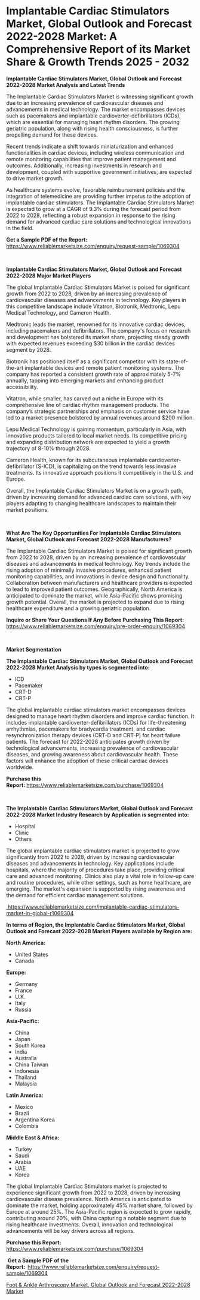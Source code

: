 <p><h1>Implantable Cardiac Stimulators Market, Global Outlook and Forecast 2022-2028 Market: A Comprehensive Report of its Market Share & Growth Trends 2025 - 2032</h1></p><p><strong>Implantable Cardiac Stimulators Market, Global Outlook and Forecast 2022-2028 Market Analysis and Latest Trends</strong></p>
<p><p>The Implantable Cardiac Stimulators Market is witnessing significant growth due to an increasing prevalence of cardiovascular diseases and advancements in medical technology. The market encompasses devices such as pacemakers and implantable cardioverter-defibrillators (ICDs), which are essential for managing heart rhythm disorders. The growing geriatric population, along with rising health consciousness, is further propelling demand for these devices. </p><p>Recent trends indicate a shift towards miniaturization and enhanced functionalities in cardiac devices, including wireless communication and remote monitoring capabilities that improve patient management and outcomes. Additionally, increasing investments in research and development, coupled with supportive government initiatives, are expected to drive market growth. </p><p>As healthcare systems evolve, favorable reimbursement policies and the integration of telemedicine are providing further impetus to the adoption of implantable cardiac stimulators. The Implantable Cardiac Stimulators Market is expected to grow at a CAGR of 9.3% during the forecast period from 2022 to 2028, reflecting a robust expansion in response to the rising demand for advanced cardiac care solutions and technological innovations in the field.</p></p>
<p><strong>Get a Sample PDF of the Report:&nbsp;</strong> <a href="https://www.reliablemarketsize.com/enquiry/request-sample/1069304?utm_campaign=3072&utm_medium=2&utm_source=Github&utm_content=ia&utm_term=21032025&utm_id=implantable-cardiac-stimulators-market-global-outlook-and-forecast-2022-2028">https://www.reliablemarketsize.com/enquiry/request-sample/1069304</a></p>
<p>&nbsp;</p>
<p><strong>Implantable Cardiac Stimulators Market, Global Outlook and Forecast 2022-2028 Major Market Players</strong></p>
<p><p>The global Implantable Cardiac Stimulators Market is poised for significant growth from 2022 to 2028, driven by an increasing prevalence of cardiovascular diseases and advancements in technology. Key players in this competitive landscape include Vitatron, Biotronik, Medtronic, Lepu Medical Technology, and Cameron Health.</p><p>Medtronic leads the market, renowned for its innovative cardiac devices, including pacemakers and defibrillators. The company's focus on research and development has bolstered its market share, projecting steady growth with expected revenues exceeding $30 billion in the cardiac devices segment by 2028.</p><p>Biotronik has positioned itself as a significant competitor with its state-of-the-art implantable devices and remote patient monitoring systems. The company has reported a consistent growth rate of approximately 5-7% annually, tapping into emerging markets and enhancing product accessibility.</p><p>Vitatron, while smaller, has carved out a niche in Europe with its comprehensive line of cardiac rhythm management products. The company’s strategic partnerships and emphasis on customer service have led to a market presence bolstered by annual revenues around $200 million.</p><p>Lepu Medical Technology is gaining momentum, particularly in Asia, with innovative products tailored to local market needs. Its competitive pricing and expanding distribution network are expected to yield a growth trajectory of 8-10% through 2028.</p><p>Cameron Health, known for its subcutaneous implantable cardioverter-defibrillator (S-ICD), is capitalizing on the trend towards less invasive treatments. Its innovative approach positions it competitively in the U.S. and Europe.</p><p>Overall, the Implantable Cardiac Stimulators Market is on a growth path, driven by increasing demand for advanced cardiac care solutions, with key players adapting to changing healthcare landscapes to maintain their market positions.</p></p>
<p>&nbsp;</p>
<p><strong>What Are The Key Opportunities For Implantable Cardiac Stimulators Market, Global Outlook and Forecast 2022-2028 Manufacturers?</strong></p>
<p><p>The Implantable Cardiac Stimulators Market is poised for significant growth from 2022 to 2028, driven by an increasing prevalence of cardiovascular diseases and advancements in medical technology. Key trends include the rising adoption of minimally invasive procedures, enhanced patient monitoring capabilities, and innovations in device design and functionality. Collaboration between manufacturers and healthcare providers is expected to lead to improved patient outcomes. Geographically, North America is anticipated to dominate the market, while Asia-Pacific shows promising growth potential. Overall, the market is projected to expand due to rising healthcare expenditure and a growing geriatric population.</p></p>
<p><strong>Inquire or Share Your Questions If Any Before Purchasing This Report:</strong> <a href="https://www.reliablemarketsize.com/enquiry/pre-order-enquiry/1069304?utm_campaign=3072&utm_medium=2&utm_source=Github&utm_content=ia&utm_term=21032025&utm_id=implantable-cardiac-stimulators-market-global-outlook-and-forecast-2022-2028">https://www.reliablemarketsize.com/enquiry/pre-order-enquiry/1069304</a></p>
<p>&nbsp;</p>
<p><strong>Market Segmentation</strong></p>
<p><strong>The Implantable Cardiac Stimulators Market, Global Outlook and Forecast 2022-2028 Market Analysis by types is segmented into:</strong></p>
<p><ul><li>ICD</li><li>Pacemaker</li><li>CRT-D</li><li>CRT-P</li></ul></p>
<p><p>The global implantable cardiac stimulators market encompasses devices designed to manage heart rhythm disorders and improve cardiac function. It includes implantable cardioverter-defibrillators (ICDs) for life-threatening arrhythmias, pacemakers for bradycardia treatment, and cardiac resynchronization therapy devices (CRT-D and CRT-P) for heart failure patients. The forecast for 2022-2028 anticipates growth driven by technological advancements, increasing prevalence of cardiovascular diseases, and growing awareness about cardiovascular health. These factors will enhance the adoption of these critical cardiac devices worldwide.</p></p>
<p><strong>Purchase this Report:&nbsp;</strong><a href="https://www.reliablemarketsize.com/purchase/1069304?utm_campaign=3072&utm_medium=2&utm_source=Github&utm_content=ia&utm_term=21032025&utm_id=implantable-cardiac-stimulators-market-global-outlook-and-forecast-2022-2028">https://www.reliablemarketsize.com/purchase/1069304</a></p>
<p>&nbsp;</p>
<p><strong>The Implantable Cardiac Stimulators Market, Global Outlook and Forecast 2022-2028 Market Industry Research by Application is segmented into:</strong></p>
<p><ul><li>Hospital</li><li>Clinic</li><li>Others</li></ul></p>
<p><p>The global implantable cardiac stimulators market is projected to grow significantly from 2022 to 2028, driven by increasing cardiovascular diseases and advancements in technology. Key applications include hospitals, where the majority of procedures take place, providing critical care and advanced monitoring. Clinics also play a vital role in follow-up care and routine procedures, while other settings, such as home healthcare, are emerging. The market's expansion is supported by rising awareness and the demand for efficient cardiac management solutions.</p></p>
<p><a href="https://www.reliablemarketsize.com/implantable-cardiac-stimulators-market-in-global-r1069304?utm_campaign=3072&utm_medium=2&utm_source=Github&utm_content=ia&utm_term=21032025&utm_id=implantable-cardiac-stimulators-market-global-outlook-and-forecast-2022-2028">&nbsp;https://www.reliablemarketsize.com/implantable-cardiac-stimulators-market-in-global-r1069304</a></p>
<p><strong>In terms of Region, the Implantable Cardiac Stimulators Market, Global Outlook and Forecast 2022-2028 Market Players available by Region are:</strong></p>
<p>
    <p> <strong> North America: </strong>
        <ul>
            <li>United States</li>
            <li>Canada</li>
        </ul>
        </p> 
    <p> <strong> Europe: </strong>
        <ul>
            <li>Germany</li>
            <li>France</li>
            <li>U.K.</li>
            <li>Italy</li>
            <li>Russia</li>
        </ul>
        </p> 
    <p> <strong> Asia-Pacific: </strong>
        <ul>
            <li>China</li>
            <li>Japan</li>
            <li>South Korea</li>
            <li>India</li>
            <li>Australia</li>
            <li>China Taiwan</li>
            <li>Indonesia</li>
            <li>Thailand</li>
            <li>Malaysia</li>
        </ul>
        </p> 
    <p> <strong> Latin America: </strong>
        <ul>
            <li>Mexico</li>
            <li>Brazil</li>
            <li>Argentina Korea</li>
            <li>Colombia</li>
        </ul>
        </p> 
    <p> <strong> Middle East & Africa: </strong>
        <ul>
            <li>Turkey</li>
            <li>Saudi</li>
            <li>Arabia</li>
            <li>UAE</li>
            <li>Korea</li>
        </ul>
    </p>
    </p>
<p><p>The global Implantable Cardiac Stimulators market is projected to experience significant growth from 2022 to 2028, driven by increasing cardiovascular disease prevalence. North America is anticipated to dominate the market, holding approximately 45% market share, followed by Europe at around 25%. The Asia-Pacific region is expected to grow rapidly, contributing around 20%, with China capturing a notable segment due to rising healthcare investments. Overall, innovation and technological advancements will be key drivers across all regions.</p></p>
<p><strong>Purchase this Report: </strong><a href="https://www.reliablemarketsize.com/purchase/1069304?utm_campaign=3072&utm_medium=2&utm_source=Github&utm_content=ia&utm_term=21032025&utm_id=implantable-cardiac-stimulators-market-global-outlook-and-forecast-2022-2028">https://www.reliablemarketsize.com/purchase/1069304</a></p>
<p>&nbsp;<strong>Get a Sample PDF of the Report:&nbsp;&nbsp;</strong><a href="https://www.reliablemarketsize.com/enquiry/request-sample/1069304?utm_campaign=3072&utm_medium=2&utm_source=Github&utm_content=ia&utm_term=21032025&utm_id=implantable-cardiac-stimulators-market-global-outlook-and-forecast-2022-2028">https://www.reliablemarketsize.com/enquiry/request-sample/1069304</a></p>
<p><strong></strong></p>
<p><p><a href="https://github.com/muhjanaidu/Market-Research-Report-List-1/blob/main/foot-ankle-arthroscopy-market-global-outlook-and-forecast-2022-2028-market.md?utm_campaign=3072&utm_medium=2&utm_source=Github&utm_content=ia&utm_term=21032025&utm_id=implantable-cardiac-stimulators-market-global-outlook-and-forecast-2022-2028">Foot & Ankle Arthroscopy Market, Global Outlook and Forecast 2022-2028 Market</a></p></p>